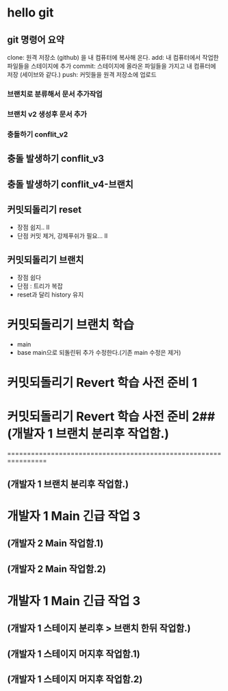 ﻿# hello git

## git 명령어 요약

clone: 원격 저장소 (github) 을 내 컴퓨터에 복사해 온다.
add: 내 컴퓨터에서 작업한 파일들을 스테이지에 추가
commit: 스테이지에 올라온 파일들을 가지고 내 컴퓨터에 저장 (세이브와 같다.)
push: 커밋들을 원격 저장소에 업로드


### 브랜치로 분류해서 문서 추가작업

### 브랜치 v2 생성후 문서 추가

### 충돌하기 conflit_v2
## 충돌 발생하기 conflit_v3


## 충돌 발생하기 conflit_v4-브랜치

## 커밋되돌리기 reset
 - 장점 쉽지.. II
 - 단점 커밋 제거, 강제푸쉬가 필요... II

## 커밋되돌리기 브랜치
 
 - 장점 쉽다
 - 단점 : 트리가 복잡
 - reset과 달리 history 유지
 

 # 커밋되돌리기 브랜치 학습
  - main
  - base main으로 되돌린뒤 추가 수정한다.(기존 main 수정은 제거)


# 커밋되돌리기 Revert 학습 사전 준비 1

# 커밋되돌리기 Revert 학습 사전 준비 2## (개발자 1 브랜치 분리후 작업함.)

================================================================
## (개발자 1 브랜치 분리후 작업함.)

# 개발자 1 Main 긴급 작업 3

## (개발자 2 Main  작업함.1)

## (개발자 2 Main  작업함.2)

# 개발자 1 Main 긴급 작업 3

## (개발자 1 스테이지 분리후 > 브랜치 한뒤 작업함.)

## (개발자 1 스테이지 머지후 작업함.1)

## (개발자 1 스테이지 머지후 작업함.2)
